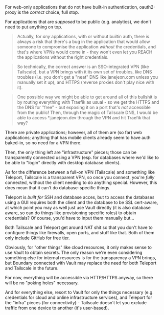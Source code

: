 For web-only applications that do not have built-in authentication, oauth2-proxy is the _correct_ choice, full stop.

For applications that are _supposed_ to be public (e.g. analytics), we don't need to put anything on top.

> Actually, for _any_ applications, with or without builtin auth, there is always a risk that there's a bug in the application that would allow someone to compromise the application _without_ the credentials, and that's where VPNs would come in - they won't even let you REACH the applications without the right credentials.

> So technically, the correct answer is an SSO-integrated VPN (like Tailscale), but a VPN brings with it its own set of troubles, like DNS troubles (i.e. you don't get a "neat" DNS like janejeon.com unless you manually set it up), and HTTPS (reverse proxies don't play nice with it).

> One possible way we might be able to get around all of this bullshit is by routing everything with Traefik as usual - so we get the HTTPS and the DNS for "free" - but exposing it on a port that's _not_ accessible from the public! Then, through the magic of Tailscale DNS, I would be able to access \*.janejeon.dev through the VPN and hit Traefik that way?

There are private applications; however, all of them are (so far) web applications; anything that has mobile clients already seem to have auth baked-in, so no need for a VPN there.

Then, the only thing left are "infrastructure" pieces; those can be transparently connected using a VPN (esp. for databases where we'd like to be able to "login" directly with desktop database clients).

As for the difference between a full-on VPN (Tailscale) and something like Teleport, Tailscale is a transparent VPN, so once you connect, you're _fully_ connected, without the client needing to do anything special. However, this does mean that it can't do database-specific things.

Teleport is _built for_ SSH and database acces, but to access the databases using a GUI requires both the client and the database to be SSL cert-aware, at which point you may as well just use Vault directly (it is also database aware, so can do things like provisioning specific roles) to obtain credentials? Of course, you'd have to input them manually but...

Both Tailscale and Teleport get around NAT shit so that you don't have to configure things like firewalls, open ports, and stuff like that. Both of them only include GitHub for free tier.

Obviously, for "other things" like cloud resources, it only makes sense to use Vault to obtain secrets. The only reason we're even considering something else for internal resources is for the transparency a VPN brings, but Boundary connected with Vault may replace the need for both Teleport and Tailscale in the future.

For now, everything will be accessible via HTTP/HTTPS anyway, so there will be no "poking holes" necessary.

And for everything else, resort to Vault for only the things necessary (e.g. credentials for cloud and online infrastructure services), and Teleport for the "infra" pieces (for connectivity) - Tailscale doesn't let you exclude traffic from one device to another (it's user-based).
